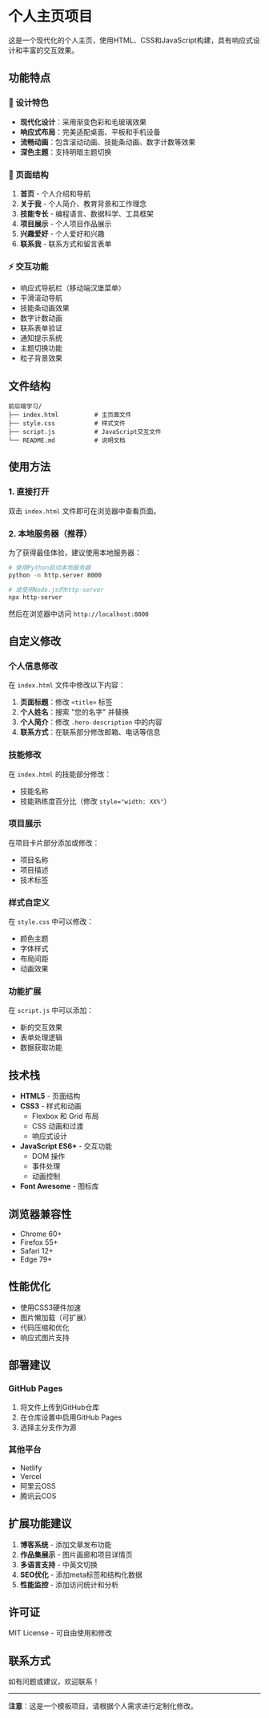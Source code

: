 # 个人主页项目

这是一个现代化的个人主页，使用HTML、CSS和JavaScript构建，具有响应式设计和丰富的交互效果。

## 功能特点

### 🎨 设计特色
- **现代化设计**：采用渐变色彩和毛玻璃效果
- **响应式布局**：完美适配桌面、平板和手机设备
- **流畅动画**：包含滚动动画、技能条动画、数字计数等效果
- **深色主题**：支持明暗主题切换

### 📱 页面结构
1. **首页** - 个人介绍和导航
2. **关于我** - 个人简介、教育背景和工作理念
3. **技能专长** - 编程语言、数据科学、工具框架
4. **项目展示** - 个人项目作品展示
5. **兴趣爱好** - 个人爱好和兴趣
6. **联系我** - 联系方式和留言表单

### ⚡ 交互功能
- 响应式导航栏（移动端汉堡菜单）
- 平滑滚动导航
- 技能条动画效果
- 数字计数动画
- 联系表单验证
- 通知提示系统
- 主题切换功能
- 粒子背景效果

## 文件结构

```
前后端学习/
├── index.html          # 主页面文件
├── style.css           # 样式文件
├── script.js           # JavaScript交互文件
└── README.md           # 说明文档
```

## 使用方法

### 1. 直接打开
双击 `index.html` 文件即可在浏览器中查看页面。

### 2. 本地服务器（推荐）
为了获得最佳体验，建议使用本地服务器：

```bash
# 使用Python启动本地服务器
python -m http.server 8000

# 或使用Node.js的http-server
npx http-server
```

然后在浏览器中访问 `http://localhost:8000`

## 自定义修改

### 个人信息修改
在 `index.html` 文件中修改以下内容：

1. **页面标题**：修改 `<title>` 标签
2. **个人姓名**：搜索 "您的名字" 并替换
3. **个人简介**：修改 `.hero-description` 中的内容
4. **联系方式**：在联系部分修改邮箱、电话等信息

### 技能修改
在 `index.html` 的技能部分修改：
- 技能名称
- 技能熟练度百分比（修改 `style="width: XX%"`）

### 项目展示
在项目卡片部分添加或修改：
- 项目名称
- 项目描述
- 技术标签

### 样式自定义
在 `style.css` 中可以修改：
- 颜色主题
- 字体样式
- 布局间距
- 动画效果

### 功能扩展
在 `script.js` 中可以添加：
- 新的交互效果
- 表单处理逻辑
- 数据获取功能

## 技术栈

- **HTML5** - 页面结构
- **CSS3** - 样式和动画
  - Flexbox 和 Grid 布局
  - CSS 动画和过渡
  - 响应式设计
- **JavaScript ES6+** - 交互功能
  - DOM 操作
  - 事件处理
  - 动画控制
- **Font Awesome** - 图标库

## 浏览器兼容性

- Chrome 60+
- Firefox 55+
- Safari 12+
- Edge 79+

## 性能优化

- 使用CSS3硬件加速
- 图片懒加载（可扩展）
- 代码压缩和优化
- 响应式图片支持

## 部署建议

### GitHub Pages
1. 将文件上传到GitHub仓库
2. 在仓库设置中启用GitHub Pages
3. 选择主分支作为源

### 其他平台
- Netlify
- Vercel
- 阿里云OSS
- 腾讯云COS

## 扩展功能建议

1. **博客系统** - 添加文章发布功能
2. **作品集展示** - 图片画廊和项目详情页
3. **多语言支持** - 中英文切换
4. **SEO优化** - 添加meta标签和结构化数据
5. **性能监控** - 添加访问统计和分析

## 许可证

MIT License - 可自由使用和修改

## 联系方式

如有问题或建议，欢迎联系！

---

**注意**：这是一个模板项目，请根据个人需求进行定制化修改。 